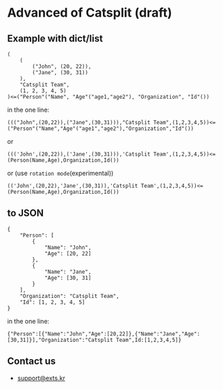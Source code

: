 # Advanced of Catsplit (draft)

## Example with dict/list
```
(
    (
        ("John", (20, 22)),
        ("Jane", (30, 31))
    ),
    "Catsplit Team",
    (1, 2, 3, 4, 5)
)<=("Person"("Name", "Age"("age1,"age2"), "Organization", "Id"())
```

in the one line:

`((("John",(20,22)),("Jane",(30,31))),"Catsplit Team",(1,2,3,4,5))<=("Person"("Name","Age"("age1","age2"),"Organization","Id"())`

or

`((('John',(20,22)),('Jane',(30,31))),'Catsplit Team',(1,2,3,4,5))<=(Person(Name,Age),Organization,Id())`

or (use `rotation mode`(experimental))

`(('John',(20,22),'Jane',(30,31)),'Catsplit Team',(1,2,3,4,5))<=(Person(Name,Age),Organization,Id())`

## to JSON
```
{
    "Person": [
        {
            "Name": "John",
            "Age": [20, 22]
        },
        {
            "Name": "Jane",
            "Age": [30, 31]
        }
    ],
    "Organization": "Catsplit Team",
    "Id": [1, 2, 3, 4, 5]
}
```

in the one line:

`{"Person":[{"Name":"John","Age":[20,22]},{"Name":"Jane","Age":[30,31]}],"Organization":"Catsplit Team",Id:[1,2,3,4,5]}`

## Contact us
- support@exts.kr
